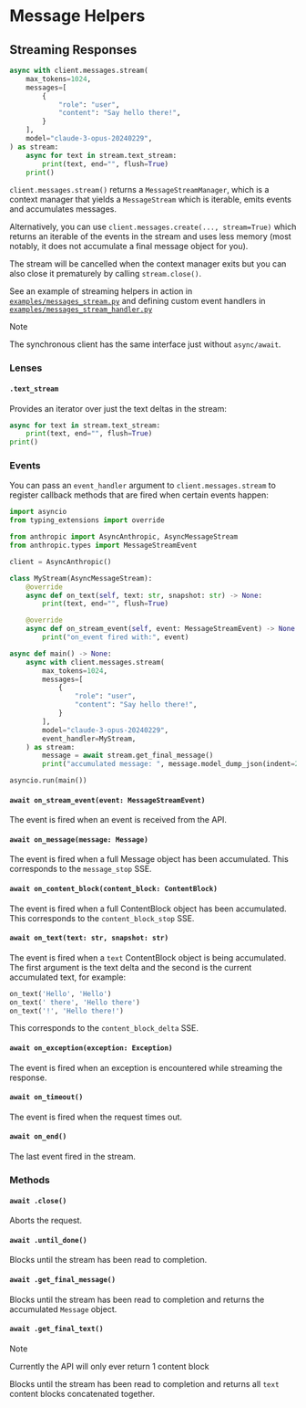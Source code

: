 # Message Helpers

## Streaming Responses

```python
async with client.messages.stream(
    max_tokens=1024,
    messages=[
        {
            "role": "user",
            "content": "Say hello there!",
        }
    ],
    model="claude-3-opus-20240229",
) as stream:
    async for text in stream.text_stream:
        print(text, end="", flush=True)
    print()
```

`client.messages.stream()` returns a `MessageStreamManager`, which is a context manager that yields a `MessageStream` which is iterable, emits events and accumulates messages.

Alternatively, you can use `client.messages.create(..., stream=True)` which returns an
iterable of the events in the stream and uses less memory (most notably, it does not accumulate a final message
object for you).

The stream will be cancelled when the context manager exits but you can also close it prematurely by calling `stream.close()`.

See an example of streaming helpers in action in [`examples/messages_stream.py`](examples/messages_stream.py) and defining custom event handlers in [`examples/messages_stream_handler.py`](examples/messages_stream_handler.py)

> [!NOTE]  
> The synchronous client has the same interface just without `async/await`.

### Lenses

#### `.text_stream`

Provides an iterator over just the text deltas in the stream:

```py
async for text in stream.text_stream:
    print(text, end="", flush=True)
print()
```

### Events

You can pass an `event_handler` argument to `client.messages.stream` to register callback methods that are fired when certain events happen:

```py
import asyncio
from typing_extensions import override

from anthropic import AsyncAnthropic, AsyncMessageStream
from anthropic.types import MessageStreamEvent

client = AsyncAnthropic()

class MyStream(AsyncMessageStream):
    @override
    async def on_text(self, text: str, snapshot: str) -> None:
        print(text, end="", flush=True)

    @override
    async def on_stream_event(self, event: MessageStreamEvent) -> None:
        print("on_event fired with:", event)

async def main() -> None:
    async with client.messages.stream(
        max_tokens=1024,
        messages=[
            {
                "role": "user",
                "content": "Say hello there!",
            }
        ],
        model="claude-3-opus-20240229",
        event_handler=MyStream,
    ) as stream:
        message = await stream.get_final_message()
        print("accumulated message: ", message.model_dump_json(indent=2))

asyncio.run(main())
```

#### `await on_stream_event(event: MessageStreamEvent)`

The event is fired when an event is received from the API.

#### `await on_message(message: Message)`

The event is fired when a full Message object has been accumulated. This corresponds to the `message_stop` SSE.

#### `await on_content_block(content_block: ContentBlock)`

The event is fired when a full ContentBlock object has been accumulated. This corresponds to the `content_block_stop` SSE.

#### `await on_text(text: str, snapshot: str)`

The event is fired when a `text` ContentBlock object is being accumulated. The first argument is the text delta and the second is the current accumulated text, for example:

```py
on_text('Hello', 'Hello')
on_text(' there', 'Hello there')
on_text('!', 'Hello there!')
```

This corresponds to the `content_block_delta` SSE.

#### `await on_exception(exception: Exception)`

The event is fired when an exception is encountered while streaming the response.

#### `await on_timeout()`

The event is fired when the request times out.

#### `await on_end()`

The last event fired in the stream.

### Methods

#### `await .close()`

Aborts the request.

#### `await .until_done()`

Blocks until the stream has been read to completion.

#### `await .get_final_message()`

Blocks until the stream has been read to completion and returns the accumulated `Message` object.

#### `await .get_final_text()`

> [!NOTE]  
> Currently the API will only ever return 1 content block

Blocks until the stream has been read to completion and returns all `text` content blocks concatenated together.
